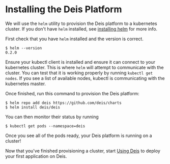 # Installing the Deis Platform

We will use the `helm` utility to provision the Deis platform to a kubernetes cluster. If you don't
have `helm` installed, see [installing helm][helm] for more info.

First check that you have `helm` installed and the version is correct.

    $ helm --version
    0.2.0

Ensure your kubectl client is installed and ensure it can connect to your kubernetes cluster. This
is where `helm` will attempt to communicate with the cluster. You can test that it is working
properly by running `kubectl get nodes`. If you see a list of available nodes, kubectl is
communicating with the kubernetes master.

Once finished, run this command to provision the Deis platform:

    $ helm repo add deis https://github.com/deis/charts
    $ helm install deis/deis

You can then monitor their status by running

```
$ kubectl get pods --namespace=deis
```

Once you see all of the pods ready, your Deis platform is running on a cluster!

Now that you've finished provisioning a cluster, start [Using Deis][] to deploy your first
application on Deis.

[install deisctl]: installing-deisctl.md
[helm]: http://helm.sh
[using deis]: ../using-deis/deploying-an-application.md
